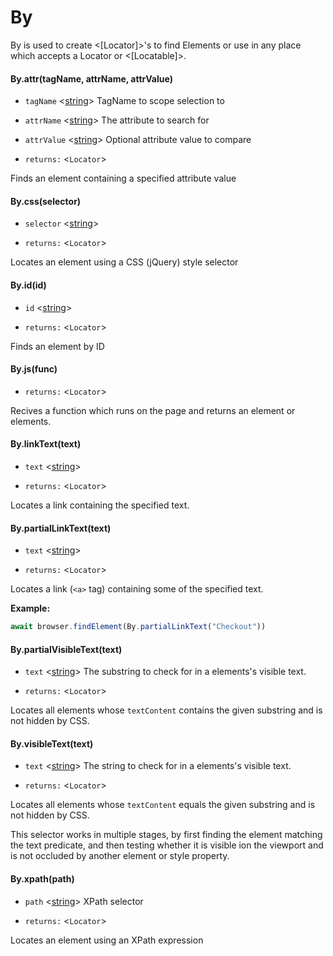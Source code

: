 # By
By is used to create <[Locator]>'s to find Elements or use in any place which accepts a Locator or <[Locatable]>.
#### By.attr(tagName, attrName, attrValue)
* `tagName` <[string]> TagName to scope selection to
* `attrName` <[string]> The attribute to search for
* `attrValue` <[string]> Optional attribute value to compare

* `returns:` <`Locator`> 

Finds an element containing a specified attribute value

#### By.css(selector)
* `selector` <[string]> 

* `returns:` <`Locator`> 

Locates an element using a CSS (jQuery) style selector

#### By.id(id)
* `id` <[string]> 

* `returns:` <`Locator`> 

Finds an element by ID

#### By.js(func)
* `returns:` <`Locator`> 

Recives a function which runs on the page and returns an element or elements.

#### By.linkText(text)
* `text` <[string]> 

* `returns:` <`Locator`> 

Locates a link containing the specified text.

#### By.partialLinkText(text)
* `text` <[string]> 

* `returns:` <`Locator`> 

Locates a link (`<a>` tag) containing some of the specified text.

**Example:**
```typescript
await browser.findElement(By.partialLinkText("Checkout"))
```


#### By.partialVisibleText(text)
* `text` <[string]> The substring to check for in a elements's visible text.

* `returns:` <`Locator`> 

Locates all elements whose `textContent` contains the given
substring and is not hidden by CSS.

#### By.visibleText(text)
* `text` <[string]> The string to check for in a elements's visible text.

* `returns:` <`Locator`> 

Locates all elements whose `textContent` equals the given substring and is not hidden by CSS.

This selector works in multiple stages, by first finding the element matching the text predicate, and then testing whether it is visible ion the viewport and is not occluded by another element or style property.


#### By.xpath(path)
* `path` <[string]> XPath selector

* `returns:` <`Locator`> 

Locates an element using an XPath expression


[Browser]: classes/Browser.md
[Promise]: https://developer.mozilla.org/en-US/docs/Web/JavaScript/Reference/Global_Objects/Promise
[Device]: Enumerations.md/#device
[string]: https://developer.mozilla.org/en-US/docs/Web/JavaScript/Data_structures#String_type
[By]: classes/By.md